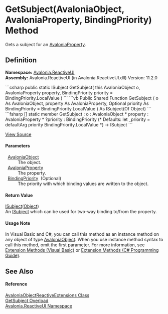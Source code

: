 # GetSubject(AvaloniaObject, AvaloniaProperty, BindingPriority) Method


Gets a subject for an <a href="T_Avalonia_AvaloniaProperty">AvaloniaProperty</a>.



## Definition
**Namespace:** <a href="N_Avalonia_ReactiveUI">Avalonia.ReactiveUI</a>  
**Assembly:** Avalonia.ReactiveUI (in Avalonia.ReactiveUI.dll) Version: 11.2.0

<Tabs groupId="api-code-preview">
<TabItem value="csharp" label="C#">
```csharp
public static ISubject<Object?> GetSubject(
	this AvaloniaObject o,
	AvaloniaProperty property,
	BindingPriority priority = BindingPriority.LocalValue
)
```
</TabItem>
<TabItem value="vb" label="VB">
```vb
<ExtensionAttribute>
Public Shared Function GetSubject ( 
	o As AvaloniaObject,
	property As AvaloniaProperty,
	Optional priority As BindingPriority = BindingPriority.LocalValue
) As ISubject(Of Object)
```
</TabItem>
<TabItem value="fsharp" label="F#">
```fsharp
[<ExtensionAttribute>]
static member GetSubject : 
        o : AvaloniaObject * 
        property : AvaloniaProperty * 
        ?priority : BindingPriority 
(* Defaults:
        let _priority = defaultArg priority BindingPriority.LocalValue
*)
-> ISubject<Object> 
```
</TabItem>
</Tabs>



<a href="https://github.com/AvaloniaUI/Avalonia/tree/master/src/Avalonia.ReactiveUI/AvaloniaObjectReactiveExtensions.cs#L26" title="View the source code">View Source</a>



#### Parameters
<dl><dt>  <a href="T_Avalonia_AvaloniaObject">AvaloniaObject</a></dt><dd>The object.</dd><dt>  <a href="T_Avalonia_AvaloniaProperty">AvaloniaProperty</a></dt><dd>The property.</dd><dt>  <a href="T_Avalonia_Data_BindingPriority">BindingPriority</a>  (Optional)</dt><dd>The priority with which binding values are written to the object.</dd></dl>

#### Return Value
<a href="https://learn.microsoft.com/dotnet/api/system.reactive.subjects.isubject-1" target="_blank" rel="noopener noreferrer">ISubject</a>(<a href="https://learn.microsoft.com/dotnet/api/system.object" target="_blank" rel="noopener noreferrer">Object</a>)  
An <a href="https://learn.microsoft.com/dotnet/api/system.reactive.subjects.isubject-1" target="_blank" rel="noopener noreferrer">ISubject</a> which can be used for two-way binding to/from the property.

#### Usage Note
In Visual Basic and C#, you can call this method as an instance method on any object of type <a href="T_Avalonia_AvaloniaObject">AvaloniaObject</a>. When you use instance method syntax to call this method, omit the first parameter. For more information, see <a href="https://docs.microsoft.com/dotnet/visual-basic/programming-guide/language-features/procedures/extension-methods" target="_blank" rel="noopener noreferrer">Extension Methods (Visual Basic)</a> or <a href="https://docs.microsoft.com/dotnet/csharp/programming-guide/classes-and-structs/extension-methods" target="_blank" rel="noopener noreferrer">Extension Methods (C# Programming Guide)</a>.

## See Also


#### Reference
<a href="T_Avalonia_ReactiveUI_AvaloniaObjectReactiveExtensions">AvaloniaObjectReactiveExtensions Class</a>  
<a href="Overload_Avalonia_ReactiveUI_AvaloniaObjectReactiveExtensions_GetSubject">GetSubject Overload</a>  
<a href="N_Avalonia_ReactiveUI">Avalonia.ReactiveUI Namespace</a>  

